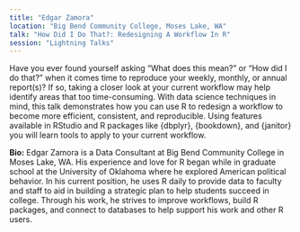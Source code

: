 ```yaml
---
title: "Edgar Zamora"
location: "Big Bend Community College, Moses Lake, WA"
talk: "How Did I Do That?: Redesigning A Workflow In R"
session: "Lightning Talks"
---
```


Have you ever found yourself asking “What does this mean?” or “How did I do that?” when it comes time to reproduce your weekly, monthly, or annual report(s)? If so, taking a closer look at your current workflow may help identify areas that too time-consuming. With data science techniques in mind, this talk demonstrates how you can use R to redesign a workflow to become more efficient, consistent, and reproducible. Using features available in RStudio and R packages like {dbplyr}, {bookdown}, and {janitor} you will learn tools to apply to your current workflow. 

__Bio:__ Edgar Zamora is a Data Consultant at Big Bend Community College in Moses Lake, WA. His experience and love for R began while in graduate school at the University of Oklahoma where he explored American political behavior. In his current position, he uses R daily to provide data to faculty and staff to aid in building a strategic plan to help students succeed in college. Through his work, he strives to improve workflows, build R packages, and connect to databases to help support his work and other R users. 
